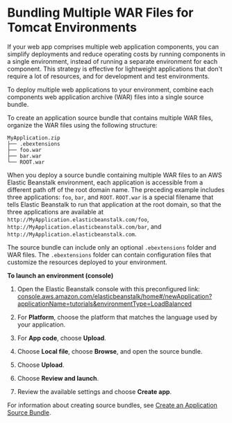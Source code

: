 # Bundling Multiple WAR Files for Tomcat Environments<a name="java-tomcat-multiple-war-files"></a>

If your web app comprises multiple web application components, you can simplify deployments and reduce operating costs by running components in a single environment, instead of running a separate environment for each component\. This strategy is effective for lightweight applications that don't require a lot of resources, and for development and test environments\.

To deploy multiple web applications to your environment, combine each components web application archive \(WAR\) files into a single source bundle\.

To create an application source bundle that contains multiple WAR files, organize the WAR files using the following structure:

```
MyApplication.zip
├── .ebextensions
├── foo.war
├── bar.war
└── ROOT.war
```

When you deploy a source bundle containing multiple WAR files to an AWS Elastic Beanstalk environment, each application is accessible from a different path off of the root domain name\. The preceding example includes three applications: `foo`, `bar`, and `ROOT`\. `ROOT.war` is a special filename that tells Elastic Beanstalk to run that application at the root domain, so that the three applications are available at `http://MyApplication.elasticbeanstalk.com/foo`, `http://MyApplication.elasticbeanstalk.com/bar`, and `http://MyApplication.elasticbeanstalk.com`\.

The source bundle can include only an optional `.ebextensions` folder and WAR files\. The `.ebextensions` folder can contain configuration files that customize the resources deployed to your environment\.

**To launch an environment \(console\)**

1. Open the Elastic Beanstalk console with this preconfigured link: [console\.aws\.amazon\.com/elasticbeanstalk/home\#/newApplication?applicationName=tutorials&environmentType=LoadBalanced](https://console.aws.amazon.com/elasticbeanstalk/home#/newApplication?applicationName=tutorials&environmentType=LoadBalanced)

1. For **Platform**, choose the platform that matches the language used by your application\.

1. For **App code**, choose **Upload**\.

1. Choose **Local file**, choose **Browse**, and open the source bundle\.

1. Choose **Upload**\.

1. Choose **Review and launch**\.

1. Review the available settings and choose **Create app**\.

For information about creating source bundles, see [Create an Application Source Bundle](applications-sourcebundle.md)\.